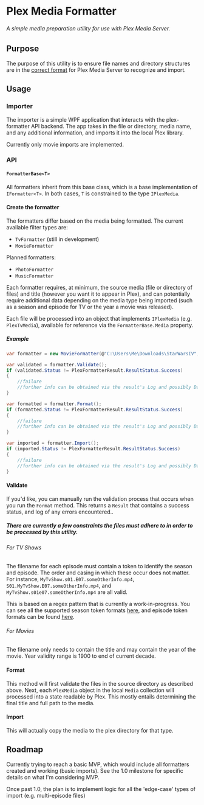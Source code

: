 # Plex Media Formatter

###### A simple media preparation utility for use with Plex Media Server.

## Purpose
The purpose of this utility is to ensure file names and directory structures are in the [correct format](https://support.plex.tv/hc/en-us/categories/200028098-Media-Preparation) 
for Plex Media Server to recognize and import.

## Usage

### Importer

The importer is a simple WPF application that interacts with the plex-formatter API backend. The app takes in the 
file or directory, media name, and any additional information, and imports it into the local Plex library.

Currently only movie imports are implemented.

### API

#### `FormatterBase<T>`

All formatters inherit from this base class, which is a base implementation of `IFormatter<T>`.
In both cases, `T` is constrained to the type `IPlexMedia`.

#### Create the formatter
The formatters differ based on the media being formatted. The current available filter types are:
- `TvFormatter` (still in development)
- `MovieFormatter`

Planned formatters:

- `PhotoFormatter`
- `MusicFormatter`

Each formatter requires, at minimum, the source media (file or directory of files) and title (however you want it 
to appear in Plex), and can potentially require additional data depending on the media type being imported
(such as a season and episode for TV or the year a movie was released).

Each file will be processed into an object that implements `IPlexMedia` (e.g. `PlexTvMedia`), available for 
reference via the `FormatterBase.Media` property.

##### Example

```c#
var formatter = new MovieFormatter(@"C:\Users\Me\Downloads\StarWarsIV", "Star Wars Episode IV: A New Hope" , "1977");

var validated = formatter.Validate();
if (validated.Status != PlexFormatterResult.ResultStatus.Success)
{
    //failure
    //further info can be obtained via the result's Log and possibly Data members.
}

var formatted = formatter.Format();
if (formatted.Status != PlexFormatterResult.ResultStatus.Success)
{
    //failure
    //further info can be obtained via the result's Log and possibly Data members.
}

var imported = formatter.Import();
if (imported.Status != PlexFormatterResult.ResultStatus.Success)
{
    //failure
    //further info can be obtained via the result's Log and possibly Data members.
}
```

#### Validate
If you'd like, you can manually run the validation process that occurs when you run the `Format` method. 
This returns a `Result` that contains a success status, and log of any errors encountered..

##### There are currently a few constraints the files must adhere to in order to be processed by this utility.

###### For TV Shows
The filename for each episode must contain a token to identify the season and episode. The order and casing in 
which these occur does not matter. For instance, `MyTvShow.s01.E07.someOtherInfo.mp4`, 
`S01.MyTvShow.E07.someOtherInfo.mp4`, and `MyTvShow.s01e07.someOtherInfo.mp4` are all valid.

This is based on a regex pattern that is currently a work-in-progress. You can see all the supported season token 
formats [here](https://regex101.com/r/oU8nbH/13), and episode token formats can be found [here](https://regex101.com/r/gK6UOa/7).

###### For Movies
The filename only needs to contain the title and may contain the year of the movie. Year validity range is 
1900 to end of current decade.

#### Format
This method will first validate the files in the source directory as described above. Next, each `PlexMedia` 
object in the local `Media` collection will processed into a state readable by Plex. This mostly entails determining
the final title and full path to the media.

#### Import
This will actually copy the media to the plex directory for that type.

## Roadmap

Currently trying to reach a basic MVP, which would include all formatters created and working (basic imports). 
See the 1.0 milestone for specific details on what I'm considering MVP.

Once past 1.0, the plan is to implement logic for all the 'edge-case' types of import (e.g. multi-episode files)
